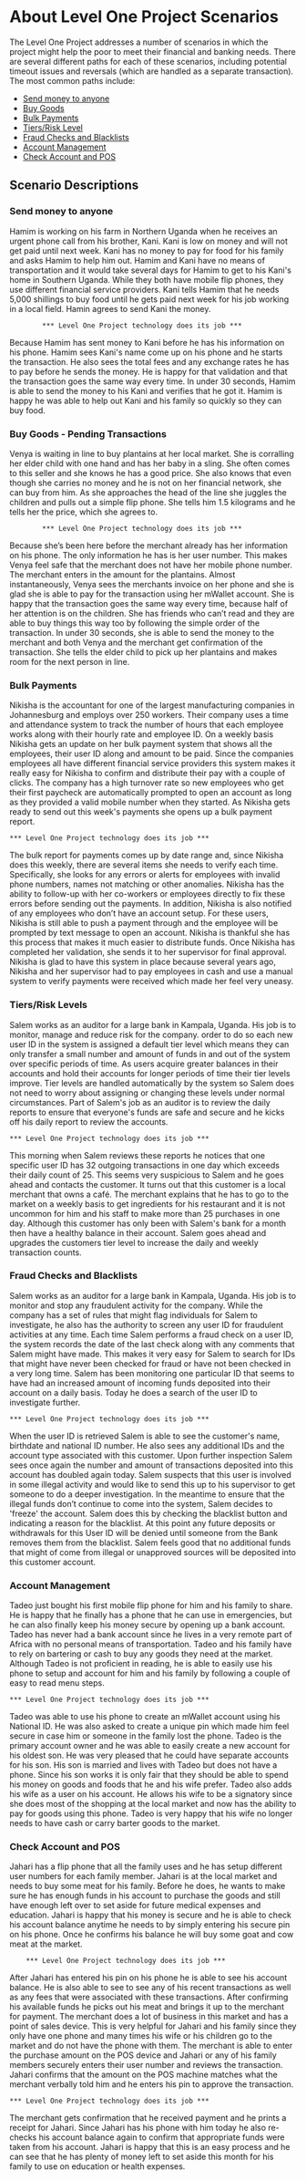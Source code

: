 # About Level One Project Scenarios

The Level One Project addresses a number of scenarios in which the project might help the poor to meet their financial and banking needs. There are several different paths for each of these scenarios, including potential timeout issues and reversals (which are handled as a separate transaction). The most common paths include:

* [Send money to anyone](#send-money-to-anyone)
* [Buy Goods](#buy-goods---pending-transactions)
* [Bulk Payments](#bulk-payments)
* [Tiers/Risk Level](#tiersrisk-levels)
* [Fraud Checks and Blacklists](#fraud-checks-and-blacklists)
* [Account Management](#account-management)
* [Check Account and POS](#check-account-and-pos)

## Scenario Descriptions

### Send money to anyone
Hamim is working on his farm in Northern Uganda when he receives an urgent phone call from his brother, Kani.  Kani is low on money and will not get paid until next week.  Kani has no money to pay for food for his family and asks Hamim to help him out. Hamim and Kani have no means of transportation and it would take several days for Hamim to get to his Kani's home in Southern Uganda. While they both have mobile flip phones, they use different financial service providers. Kani tells Hamim that he needs 5,000 shillings to buy food until he gets paid next week for his job working in a local field. Hamin agrees to send Kani the money.

			*** Level One Project technology does its job ***
Because Hamim has sent money to Kani before he has his information on his phone. Hamim sees Kani's name come up on his phone and he starts the transaction. He also sees the total fees and any exchange rates he has to pay before he sends the money. He is happy for that validation and that the transaction goes the same way every time.  In under 30 seconds, Hamim is able to send the money to his Kani and verifies that he got it. Hamim is happy he was able to help out Kani and his family so quickly so they can buy food.


### Buy Goods - Pending Transactions
Venya is waiting in line to buy plantains at her local market. She is corralling her elder child with one hand and has her baby in a sling. She often comes to this seller and she knows he has a good price. She also knows that even though she carries no money and he is not on her financial network, she can buy from him. As she approaches the head of the line she juggles the children and pulls out a simple flip phone. She tells him 1.5 kilograms and he tells her the price, which she agrees to.

			*** Level One Project technology does its job ***

Because she’s been here before the merchant already has her information on his phone.   The only information he has is her user number.  This makes Venya feel safe that the merchant does not have her mobile phone number.  The merchant enters in the amount for the plantains.  Almost instantaneously, Venya sees the merchants invoice on her phone and she is glad she is able to pay for the transaction using her mWallet account.  She is happy that the transaction goes the same way every time, because half of  her attention is on the children. She has friends who can’t read and they are able to buy things this way too by following the simple order of the transaction.  In under 30 seconds, she is able to send the money to the merchant and both Venya and the merchant get confirmation of the transaction. She tells the elder child to pick up her plantains and makes room for the next person in line.

### Bulk Payments
Nikisha is the accountant for one of the largest manufacturing companies in Johannesburg and employs over 250 workers.  Their company uses a time and attendance system to track the number of hours that each employee works along with their hourly rate and employee ID.  On a weekly basis Nikisha gets an update on her bulk payment system that shows all the employees, their user ID along and amount to be paid.  Since the companies employees all have different financial service providers this system makes it really easy for Nikisha to confirm and distribute their pay with a couple of clicks.  The company has a high turnover rate so new employees who get their first paycheck are automatically prompted to open an account as long as they provided a valid mobile number when they started.  As Nikisha gets ready to send out this week's payments she opens up a bulk payment report.

	*** Level One Project technology does its job ***

The bulk report for payments comes up by date range and, since Nikisha does this weekly, there are several items she needs to verify each time.  Specifically, she looks for any errors or alerts for employees with invalid phone numbers, names not matching or other anomalies.  Nikisha has the ability to follow-up with her co-workers or employees directly to fix these errors before sending out the payments. In addition, Nikisha is also notified of any employees who don’t have an account setup. For these users, Nikisha is still able to push a payment through and the employee will be prompted by text message to open an account.  Nikisha is thankful she has this process that makes it much easier to distribute funds. Once Nikisha has completed her validation, she sends it to her supervisor for final approval.   Nikisha is glad to have this system in place because several years ago, Nikisha and her supervisor had to pay employees in cash and use a manual system to verify payments were received which made her feel very uneasy.  

### Tiers/Risk Levels
Salem works as an auditor for a large bank in Kampala, Uganda. His job is to monitor, manage and reduce risk for the company.   order to do so each new user ID in the system is assigned a default tier level which means they can only transfer a small number and amount of funds in and out of the system over specific periods of time.  As users acquire greater balances in their accounts and hold their accounts for longer periods of time their tier levels improve.  Tier levels are handled automatically by the system so Salem does not need to worry about assigning or changing these levels under normal circumstances. Part of Salem's job as an auditor is to review the daily reports to ensure that everyone's funds are safe and secure and he kicks off his daily report to review the accounts.

	*** Level One Project technology does its job ***

This morning when Salem reviews these reports he notices that one specific user ID has 32 outgoing transactions in one day which exceeds their daily count of 25. This seems very suspicious to Salem and he goes ahead and contacts the customer.  It turns out that this customer is a local merchant that owns a café.  The merchant explains that he has to go to the market on a weekly basis to get ingredients for his restaurant and it is not uncommon for him and his staff to make more than 25 purchases in one day.  Although this customer has only been with Salem's bank for a month then have a healthy balance in their account.  Salem goes ahead and upgrades the customers tier level to increase the daily and weekly transaction counts.

### Fraud Checks and Blacklists
Salem works as an auditor for a large bank in Kampala, Uganda.  His job is to monitor and stop any fraudulent activity for the company. While the company has a set of rules that might flag individuals for Salem to investigate, he also has the authority to screen any user ID for fraudulent activities at any time. Each time Salem performs a fraud check on a user ID, the system records the date of the last check along with any comments that Salem might have made.  This makes it very easy for Salem to search for IDs that might have never been checked for fraud or have not been checked in a very long time.  Salem has been monitoring one particular ID that seems to have had an increased amount of incoming funds deposited into their account on a daily basis. Today he does a search of the user ID to investigate further.

	*** Level One Project technology does its job ***

When the user ID is retrieved Salem is able to see the customer's name, birthdate and national ID number.  He also sees any additional IDs and the account type associated with this customer.  Upon further inspection Salem sees once again the number and amount of transactions deposited into this account has doubled again today.  Salem suspects that this user is involved in some illegal activity and would like to send this up to his supervisor to get someone to do a deeper investigation.  In the meantime to ensure that the illegal funds don’t continue to come into the system, Salem decides to 'freeze' the account. Salem does this by checking the blacklist button and indicating a reason for the blacklist. At this point any future deposits or withdrawals for this User ID will be denied until someone from the Bank removes them from the blacklist. Salem feels good that no additional funds that might of come from illegal or unapproved sources will be deposited into this customer account.

### Account Management
Tadeo just bought his first mobile flip phone for him and his family to share. He is happy that he finally has a phone that he can use in emergencies, but he can also finally keep his money secure by opening up a bank account. Tadeo has never had a bank account since he lives in a very remote part of Africa with no personal means of transportation. Tadeo and his family have to rely on bartering or cash to buy any goods they need at the market.  Although Tadeo is not proficient in reading, he is able to easily use his phone to setup and account for him and his family by following a couple of easy to read menu steps.

	*** Level One Project technology does its job ***

Tadeo was able to use his phone to create an mWallet account using his National ID. He was also asked to create a unique pin which made him feel secure in case him or someone in the family lost the phone.  Tadeo is the primary account owner and he was able to easily create a new account for his oldest son. He was very pleased that he could have separate accounts for his son. His son is married and lives with Tadeo but does not have a phone. Since his son works it is only fair that they should be able to spend his money on goods and foods that he and his wife prefer. Tadeo also adds his wife as a user on his account. He allows his wife to be a signatory since she does most of the shopping at the local market and now has the ability to pay for goods using this phone. Tadeo is very happy that his wife no longer needs to have cash or carry barter goods to the market.

### Check Account and POS
Jahari has a flip phone that all the family uses and he has setup different user numbers for each family member. Jahari is at the local market and needs to buy some meat for his family. Before he does, he wants to make sure he has enough funds in his account to purchase the goods and still have enough left over to set aside for future medical expenses and education. Jahari is happy that his money is secure and he is able to check his account balance anytime he needs to by simply entering his secure pin on his phone. Once he confirms his balance he will buy some goat and cow meat at the market.

		*** Level One Project technology does its job ***

After Jahari has entered his pin on his phone he is able to see his account balance. He is also able to see to see any of his recent transactions as well as any fees that were associated with these transactions. After confirming his available funds he picks out his meat and brings it up to the merchant for payment. The merchant does a lot of business in this market and has a point of sales device. This is very helpful for Jahari and his family since they only have one phone and many times his wife or his children go to the market and do not have the phone with them. The merchant is able to enter the purchase amount on the POS device and Jahari or any of his family members securely enters their user number and reviews the transaction. Jahari confirms that the amount on the POS machine matches what the merchant verbally told him and he enters his pin to approve the transaction.

	*** Level One Project technology does its job ***

The merchant gets confirmation that he received payment and he prints a receipt for Jahari. Since Jahari has his phone with him today he also re-checks his account balance again to confirm that appropriate funds were taken from his account. Jahari is happy that this is an easy process and he can see that he has plenty of money left to set aside this month for his family to use on education or health expenses.
